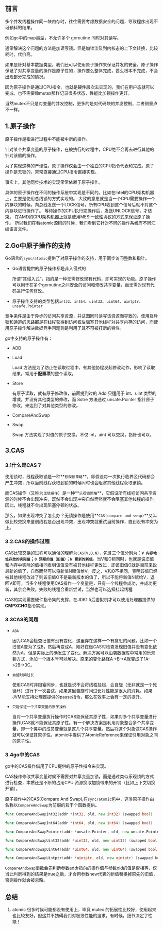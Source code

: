## 前言

多个并发线程操作同一块内存时，往往需要考虑数据安全的问题，导致程序出现不可预料的结果。

例如go中的map类型，不允许多个 goroutine 同时对其读写。

通常解决这个问题的方法是加读写锁。但是加锁涉及到内核态的上下文转换，比较耗时，代价高。

如果是针对基本数据类型，我们还可以使用原子操作来保证并发的安全。原子操作保证了对共享变量的操作是原子性的，操作要么整体完成，要么根本不完成，不会出现部分完成的情况。

因为原子操作是通过CPU指令，也就是硬件层次去实现的，我们在用户态就可以完成，也不需要像mutex那样记录很多状态，性能比加锁操作更好。

当然mutex不只是对变量的并发控制，更多的是对代码块的并发控制，二者侧重点不一样。

## 1.原子操作

原子操作是指进行过程中不能被中断的操作。

针对某个共享变量的原子操作，在被执行的过程中，CPU绝不会再去进行其他的针对该值的操作。

为了实现这样的严谨性，原子操作仅会由一个独立的CPU指令代表和完成。原子操作是无锁的，常常直接通过CPU指令直接实现。

事实上，其他同步技术的实现常常依赖于原子操作。

具体的原子操作在不同的操作系统中实现是不同的。比如在Intel的CPU架构机器上，主要是使用总线锁的方式实现的。 大致的意思就是当一个CPU需要操作一个内存块的时候，向总线发送一个LOCK信号，所有CPU收到这个信号后就不对这个内存块进行操作了。 等待操作的CPU执行完操作后，发送UNLOCK信号，才结束。 在AMD的CPU架构机器上就是使用MESI一致性协议的方式来保证原子操作。 所以我们在看atomic源码的时候，我们看到它针对不同的操作系统有不同汇编语言文件。

## 2.Go中原子操作的支持

Go语言的`sync/atomic`提供了对原子操作的支持，用于同步访问整数和指针。

- Go语言提供的原子操作都是非入侵式的

  所谓“其侵入式”，指的是一种无需修改现有代码，即可实现的功能。原子操作可以用于在多个goroutine之间安全的访问和修改共享变量，而无需对现有代码进行任何修改。

- 原子操作支持的类型包括`int32`、`int64`、`uint32`、`uint64`、`uintptr`、`unsafe.Pointer`

竞争条件是由于异步的访问共享资源，并试图同时读写该资源而导致的，使用互斥锁和通道的思路都是在线程获得到访问权后阻塞其他线程对共享内存的访问，而使用原子操作解决数据竞争问题则是利用了其不可被打断的特性。

go中支持的原子操作有：

- ADD

- Load

  Load 方法是为了防止在读取过程中，有其他协程发起修改动作，影响了读取结果，常用于**配置项**的整个读取。

- Store

  有原子读取，就有原子修改值，前面提到过的 Add 只适用于 int、uint 类型的增减，并没有其他类型的修改，而 Sotre 方法通过 unsafe.Pointer 指针原子修改，来达到了对其他类型的修改。

- CompareAndSwap

- Swap

  Swap 方法实现了对值的原子交换，不仅 int，uint 可以交换，指针也可以。

## 3.CAS

### 3.1什么是CAS？

使用锁时，线程获取锁是一种**`悲观锁策略`**，即假设每一次执行临界区代码都会产生冲突，所以当前线程获取到锁的时候同时也会阻塞其他线程获取该锁。

而CAS操作（又称为`无锁操作`）是一种**`乐观锁策略`**，它假设所有线程访问共享资源的时候不会出现冲突，既然不会出现冲突自然而然就不会阻塞其他线程的操作。因此，线程就不会出现阻塞停顿的状态。

那么，如果出现冲突了怎么办？无锁操作是使用**`CAS(compare and swap)`**又叫做比较交换来鉴别线程是否出现冲突，出现冲突就重试当前操作，直到没有冲突为止。

### 3.2.CAS的操作过程

CAS比较交换的过程可以通俗的理解为`CAS(V,O,N)`，包含三个值分别为：**`V 内存地址存放的实际值`；`O 预期的值（旧值）`；`N 更新的新值`**。当V和O相同时，也就是说旧值和内存中实际的值相同表明该值没有被其他线程更改过，即该旧值O就是目前来说最新的值了，自然而然可以将新值N赋值给V。反之，V和O不相同，表明该值已经被其他线程改过了则该旧值O不是最新版本的值了，所以不能将新值N赋给V，返回V即可。当多个线程使用CAS操作一个变量是，只有一个线程会成功，并成功更新，其余会失败。失败的线程会重新尝试，当然也可以选择挂起线程

CAS的实现需要硬件指令集的支撑，在JDK1.5后虚拟机才可以使用处理器提供的**CMPXCHG**指令实现。

### 3.3CAS的问题

- `ABA`

  因为CAS会检查旧值有没有变化，这里存在这样一个有意思的问题。比如一个旧值A变为了成B，然后再变成A，刚好在做CAS时检查发现旧值并没有变化依然为A，但是实际上的确发生了变化。解决方案可以沿袭数据库中常用的乐观锁方式，添加一个版本号可以解决。原来的变化路径A->B->A就变成了1A->2B->3C。

- `自旋时间过长`

  使用CAS时非阻塞同步，也就是说不会将线程挂起，会自旋（无非就是一个死循环）进行下一次尝试，如果这里自旋时间过长对性能是很大的消耗。如果JVM能支持处理器提供的pause指令，那么在效率上会有一定的提升。

-  `只能保证一个共享变量的原子操作`

   当对一个共享变量执行操作时CAS能保证其原子性，如果对多个共享变量进行操作,CAS就不能保证其原子性。有一个解决方案是利用对象整合多个共享变量，即一个类中的成员变量就是这几个共享变量。然后将这个对象做CAS操作就可以保证其原子性。atomic中提供了AtomicReference来保证引用对象之间的原子性。

### 3.4go中的CAS

go中的CAS操作借用了CPU提供的原子性指令来实现。

CAS操作修改共享变量时候不需要对共享变量加锁，而是通过类似乐观锁的方式进行检查，本质还是不断的占用CPU 资源换取加锁带来的开销（比如上下文切换开销）。

原子操作中的CAS(Compare And Swap),在`sync/atomic`包中，这类原子操作由名称以`CompareAndSwap`为前缀的若干个函数提供。

```go
func CompareAndSwapInt32(addr *int32, old, new int32) (swapped bool)

func CompareAndSwapInt64(addr *int64, old, new int64) (swapped bool)

func CompareAndSwapPointer(addr *unsafe.Pointer, old, new unsafe.Pointer) (swapped bool)

func CompareAndSwapUint32(addr *uint32, old, new uint32) (swapped bool)

func CompareAndSwapUint64(addr *uint64, old, new uint64) (swapped bool)

func CompareAndSwapUintptr(addr *uintptr, old, new uintptr) (swapped bool)
```

`CompareAndSwap`函数会先判断参数addr指向的操作值与参数old的值是否相等，仅当此判断得到的结果是true之后，才会用参数new代表的新值替换掉原先的旧值，否则操作就会被忽略。

## 总结

1. atomic 很多时候可能都没有使用上，毕竟 mutex 的拓展性比较好，使用起来也比较友好。但这并不妨碍我们对极致性能的追求，有时候，细节决定了性能！